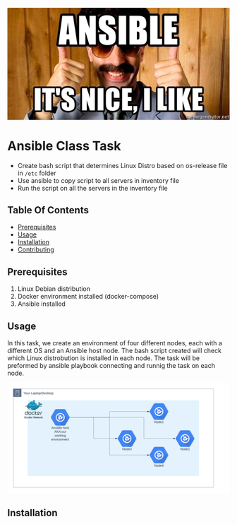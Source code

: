 ![Ansible Is Nice](ansibleitsnice.jpg)

# Ansible Class Task

- Create bash script that determines Linux Distro based on os-release file in `/etc` folder
- Use ansible to copy script to all servers in inventory file
- Run the script on all the servers in the inventory file


## Table Of Contents

- [Prerequisites](#prerequisites)
- [Usage](#usage)
- [Installation](#installation)
- [Contributing](#contributing)


## Prerequisites
1. Linux Debian distribution 
2. Docker environment installed (docker-compose)
3. Ansible installed


## Usage 
In this task, we create an environment of four different nodes, each with a different OS and an Ansible host node. 
The bash script created will check which Linux distrobution is installed in each node. 
The task will be preformed by ansible playbook connecting and runnig the task on each node. 

![Architecture](ansible_arch.png)


## Installation 

